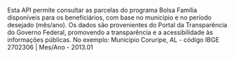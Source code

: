 Esta API permite consultar as parcelas do programa Bolsa Família disponíveis para os beneficiários, com base no município e no período desejado (mês/ano).
Os dados são provenientes do Portal da Transparência do Governo Federal, promovendo a transparência e a acessibilidade às informações públicas.
No exemplo: Municipio Coruripe, AL - código IBGE 2702306 | Mes/Ano - 2013.01

